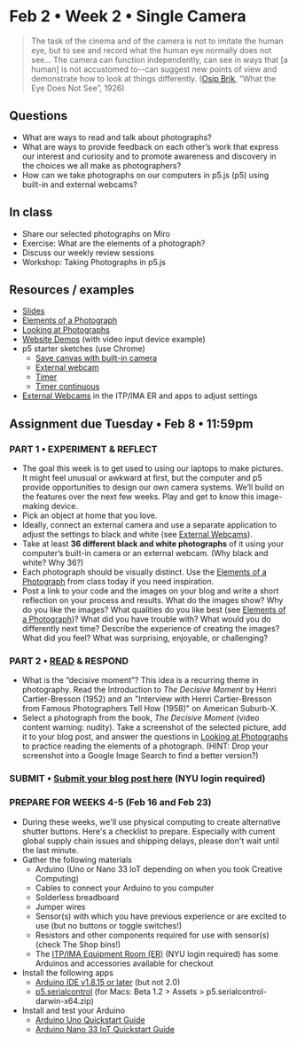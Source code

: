 # Feb 2 • Week 2 • Single Camera

> The task of the cinema and of the camera is not to imitate the human eye, but to see and record what the human eye normally does not see… The camera can function independently, can see in ways that [a human] is not accustomed to--can suggest new points of view and demonstrate how to look at things differently. ([Osip Brik](https://en.wikipedia.org/wiki/Osip_Brik), “What the Eye Does Not See”, 1926)

## Questions
- What are ways to read and talk about photographs? 
- What are ways to provide feedback on each other’s work that express our interest and curiosity and to promote awareness and discovery in the choices we all make as photographers?
- How can we take photographs on our computers in p5.js (p5) using built-in and external webcams?

## In class
- Share our selected photographs on Miro
- Exercise: What are the elements of a photograph?
- Discuss our weekly review sessions
- Workshop: Taking Photographs in p5.js

## Resources / examples
- [Slides](https://drive.google.com/drive/u/0/folders/1YZtWK03TXGCoGmy7WeQYF-BBulZFAbHA)
- [Elements of a Photograph](https://github.com/ellennickles/xphoto-s22/blob/main/resources/photograph-elements.md)
- [Looking at Photographs](https://github.com/ellennickles/xphoto-s22/blob/main/resources/looking-at-photographs.md)
- [Website Demos](https://ellennickles.github.io/demos/) (with video input device example)
- p5 starter sketches (use Chrome)
    - [Save canvas with built-in camera](https://editor.p5js.org/enickles/sketches/CEimsl7DY)
    - [External webcam](https://editor.p5js.org/enickles/sketches/tZR8oRO0f)
    - [Timer](https://editor.p5js.org/enickles/sketches/ZRKCkJU4F)
    - [Timer continuous](https://editor.p5js.org/enickles/sketches/hE1vQWF8P)
- [External Webcams](https://tinyurl.com/externalwebcams) in the ITP/IMA ER and apps to adjust settings

## Assignment due Tuesday • Feb 8 • 11:59pm
### PART 1 • EXPERIMENT & REFLECT
- The goal this week is to get used to using our laptops to make pictures. It might feel unusual or awkward at first, but the computer and p5 provide opportunities to design our own camera systems. We’ll build on the features over the next few weeks. Play and get to know this image-making device.
- Pick an object at home that you love. 
- Ideally, connect an external camera and use a separate application to adjust the settings to black and white (see [External Webcams](https://tinyurl.com/externalwebcams)).
- Take at least **36 different black and white photographs** of it using your computer’s built-in camera or an external webcam. (Why black and white? Why 36?)
- Each photograph should be visually distinct. Use the [Elements of a Photograph](https://github.com/ellennickles/xphoto-s22/blob/main/resources/photograph-elements.md) from class today if you need inspiration. 
- Post a link to your code and the images on your blog and write a short reflection on your process and results. What do the images show? Why do you like the images? What qualities do you like best (see [Elements of a Photograph](https://github.com/ellennickles/xphoto-s22/blob/main/resources/photograph-elements.md))? What did you have trouble with? What would you do differently next time? Describe the experience of creating the images? What did you feel? What was surprising, enjoyable, or challenging?

### PART 2 • [READ](https://drive.google.com/drive/u/0/folders/1YZtWK03TXGCoGmy7WeQYF-BBulZFAbHA) & RESPOND
- What is the “decisive moment”? This idea is a recurring theme in photography. Read the Introduction to *The Decisive Moment* by Henri Cartier-Bresson (1952) and an "Interview with Henri Cartier-Bresson from Famous Photographers Tell How (1958)" on American Suburb-X. 
- Select a photograph from the book, *The Decisive Moment* (video content warning: nudity). Take a screenshot of the selected picture, add it to your blog post, and answer the questions in [Looking at Photographs](https://github.com/ellennickles/xphoto-s22/blob/main/resources/looking-at-photographs.md) to practice reading the elements of a photograph. (HINT: Drop your screenshot into a Google Image Search to find a better version?)

### SUBMIT • [Submit your blog post here](https://forms.gle/JfwCTv7JqkieZ8yz8) (NYU login required)

### PREPARE FOR WEEKS 4-5 (Feb 16 and Feb 23)
- During these weeks, we'll use physical computing to create alternative shutter buttons. Here's a checklist to prepare. Especially with current global supply chain issues and shipping delays, please don't wait until the last minute. 
- Gather the following materials
    - Arduino (Uno or Nano 33 IoT depending on when you took Creative Computing)
    - Cables to connect your Arduino to you computer
    - Solderless breadboard
    - Jumper wires
    - Sensor(s) with which you have previous experience or are excited to use (but no buttons or toggle switches!)
    - Resistors and other components required for use with sensor(s) (check The Shop bins!)
    - The [ITP/IMA Equipment Room (ER)]( https://itp.nyu.edu/er/) (NYU login required) has some Arduinos and accessories available for checkout
- Install the following apps
    - [Arduino IDE v1.8.15 or later](https://www.arduino.cc/en/software) (but not 2.0)
    - [p5.serialcontrol](https://github.com/p5-serial/p5.serialcontrol/releases) (for Macs: Beta 1.2 > Assets > p5.serialcontrol-darwin-x64.zip)
- Install and test your Arduino
    - [Arduino Uno Quickstart Guide](https://docs.arduino.cc/hardware/uno-rev3)
    - [Arduino Nano 33 IoT Quickstart Guide](https://docs.arduino.cc/hardware/nano-33-iot)
   
   
